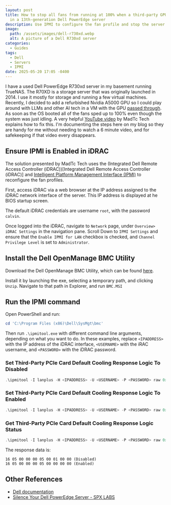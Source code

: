 ```yaml
---
layout: post
title: How to stop all fans from running at 100% when a third-party GPU is installed
  in a 13th-generation Dell PowerEdge server
description: Use IPMI to configure the fan profile and stop the server from sounding like a jet after a third-party GPU is installed in a Dell PowerEdge T130, R230, T330, R330, R430, R530, R630, T630, M630, R730, R730xd, R830, FC830, R930, or C4130 server
image:
  path: /assets/images/dell-r730xd.webp
  alt: A picture of a Dell R730xd server
categories:
  - Guides
tags:
  - Dell
  - Servers
  - IPMI
date: 2025-05-20 17:05 -0400
---
```

I have a used Dell PowerEdge R730xd server in my basement running TrueNAS. The R70XD is a storage server that was originally launched in 2014. I use it mostly for storage and running a few virtual machines. Recently, I decided to add a refurbished Nvidia A5000 GPU so I could play around with LLMs and other AI tech in a VM with the GPU [passed through](posts/fix-for-vfio-gpu-passthrough-vfio-map-dma-failed-errors-in-truenas-proxmox-unraid-qemu/). As soon as the OS booted all of the fans sped up to 100% even though the system was just idling. A very helpful [YouTube video](https://www.youtube.com/watch?v=8wRFUxs3tPQ) by MadTc Tech explains how to fix this. I'm documenting the steps here on my blog so they are handy for me without needing to watch a 6 minute video, and for safekeeping if that video every disappears.

## Ensure IPMI is Enabled in iDRAC

The solution presented by MadTc Tech uses the (Integrated Dell Remote Access Controller (iDRAC))[Integrated Dell Remote Access Controller (iDRAC)] and [Intelligent Platform Management Interface (IPMI)](https://en.wikipedia.org/wiki/Intelligent_Platform_Management_Interface) to reconfigure the fan profiles.

First, access iDRAC via a web browser at the IP address assigned to the iDRAC network interface of the server. This IP address is displayed at he BIOS startup screen.

The default iDRAC credentials are username `root`, with the password `calvin`.

Once logged into the iDRAC, navigate to `Network` page, under `Overview> iDRAC Settings` in the navigation pane. Scroll Down to `IPMI Settings` and ensure that the `Enable IPMI for LAN` checkbox is checked, and `Channel Privilege Level` is set to `Administrator`.

## Install the Dell OpenManage BMC Utility

Download the Dell OpenManage BMC Utility, which can be found [here](https://www.dell.com/support/home/en-us/drivers/driversdetails?driverid=w9nmr&oscode=w12r2&productcode=poweredge-r730xd).

Install it by launching the exe, selecting a temporary path, and clicking `Unzip`. Navigate to that path in Explorer, and run `BMC.MSI`

## Run the IPMI command

Open PowerShell and run:

```powershell
cd 'C:\Program Files (x86)\Dell\SysMgt\bmc'
```

Then run `.\ipmitool.exe` with different command line arguments, depending on what you want to do. In these examples, replace `<IPADDRESS>` with the IP address of the iDRAC interface, `<USERNAME>` with the iRAC username, and `<PASSWORD>` with the iDRAC password.

### Set Third-Party PCIe Card Default Cooling Response Logic To Disabled

```powershell
.\ipmitool -I lanplus -H <IPADDRESS> -U <USERNAME> -P <PASSWORD> raw 0x30 0xce 0x00 0x16 0x05 0x00 0x00 0x00 0x05 0x00 0x01 0x00 0x00
```

### Set Third-Party PCIe Card Default Cooling Response Logic To Enabled

```powershell
.\ipmitool -I lanplus -H <IPADDRESS> -U <USERNAME> -P <PASSWORD> raw 0x30 0xce 0x00 0x16 0x05 0x00 0x00 0x00 0x05 0x00 0x00 0x00 0x00 
```

### Get Third-Party PCIe Card Default Cooling Response Logic Status

```powershell
.\ipmitool -I lanplus -H <IPADDRESS> -U <USERNAME> -P <PASSWORD> raw 0x30 0xce 0x01 0x16 0x05 0x00 0x00 0x00
```

The response data is:

```text
16 05 00 00 00 05 00 01 00 00 (Disabled)
16 05 00 00 00 05 00 00 00 00 (Enabled)
```

## Other References

- [Dell documentation](https://www.dell.com/support/kbdoc/en-us/000135682/how-to-disable-the-third-party-pcie-card-default-cooling-response-on-poweredge-13g-servers?msockid=284ce75c0b816bb60999f2fd0a0c6a29)
- [Silence Your Dell PowerEdge Server - SPX LABS](https://www.spxlabs.com/blog/2019/3/16/silence-your-dell-poweredge-server)

